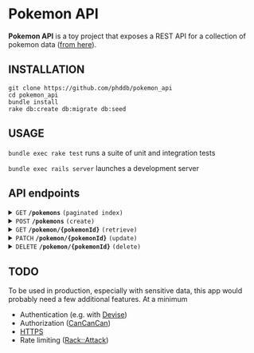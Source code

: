 
# Pokemon API

**Pokemon API** is a toy project that exposes a REST API for a collection of pokemon data ([from here](https://gist.github.com/armgilles/194bcff35001e7eb53a2a8b441e8b2c6)).



## INSTALLATION

```
git clone https://github.com/phddb/pokemon_api
cd pokemon_api
bundle install
rake db:create db:migrate db:seed
```


## USAGE 

`bundle exec rake test` runs a suite of unit and integration tests

`bundle exec rails server` launches a development server



## API endpoints

<details>
  <summary><code>GET</code> <code><b>/pokemons</b></code> <code>(paginated index)</code></summary>

##### Parameters

> | name              |  type     | in                   | data type      | description                           |
> |-------------------|-----------|----------------------|----------------|---------------------------------------|
> | `per_page`          |  optional | query string or body | int            | Maximum number of pokemons to return (defaults to 25) |
> | `page`           |  optional | query string or body | int            | Which page of results to return (defaults to 1)  |


##### Responses

> | http code     | description              | response body                                      | example |
> |---------------|--------------------------|----------------------------------------------------|-----------------------------|
> | `200`         | `OK`                     | Array of json-encoded pokemons plus pagination metadata  |  `{"meta":{"current_page":1,"total_pages":32},"data":[{"Name":"Bulbasaur","Types":["Grass","Poison"],"Total":318,...`  |
> | `422`         | `Unprocessable Entity`          | Description of issue |  `{"page"=>["must be a positive integer"]}` |     




##### Example cURL

> ```javascript
>  curl -X GET 'localhost:3000/pokemons?per_page=25&page=1' 
> ```

</details>



<details>
  <summary><code>POST</code> <code><b>/pokemons</b></code> <code>(create)</code></summary>

##### Parameters

> | name              |  type     | in                   | data type      | description                           |
> |-------------------|-----------|----------------------|----------------|---------------------------------------|
> | `name`            |  required | body                 | string         | Name |
> | `hp`              |  required | body                 | int (1-255)    | HP  |
> | `attack`          |  required | body                 | int (1-255)    | Attack  |
> | `defense`         |  required | body                 | int (1-255)    | Defense  |
> | `sp_atk`          |  required | body                 | int (1-255)    | Sp. Atk  |
> | `sp_def`          |  required | body                 | int (1-255)    | Sp. Def |
> | `speed`           |  required | body                 | int (1-255)    | Speed  |
> | `generation`      |  required | body                 | int            | Generation  |
> | `legendary`       |  required | body                 | boolean        | Legendary  |
> | `types`           |  required | body                 | array of 1-2 unique strings | Types associated with this Pokemon. Must be valid pokemon types.(*)  |
 (*) Valid types: Grass, Poison, Fire, Flying, Dragon, Water, Bug, Normal, Electric, Ground, Fairy, Fighting, Psychic, Rock, Steel, Ice, Ghost, Dark.


##### Responses


> | http code     | description              | response body                                      | example |
> |---------------|--------------------------|----------------------------------------------------|-----------------------------|
> | `200`         | `OK`                     | Newly created pokemon encoded in JSON            | `{"Name":"Bulbasaur2","Types":["Grass","Poison"],"Total":318,...` |
> | `422`         | `Unprocessable Entity`          | Description of issue |  `{"name":["has already been taken"]}` |     



##### Example cURL

> ```javascript
> curl -X POST 'localhost:3000/pokemons.json' -H 'Content-Type: application/json' -d '{"name": "Bulbasaur2", "hp": 45, "attack": 49, "defense": 49, "sp_atk": 65, "sp_def": 65, "speed": 45, "generation": 1, "legendary": true, "types": ["Grass", "Poison"]}'
> ```

</details>




<details>
  <summary><code>GET</code> <code><b>/pokemon/{pokemonId}</b></code> <code>(retrieve)</code></summary>

##### Parameters

> | name              |  type     | in                   | data type      | description                           |
> |-------------------|-----------|----------------------|----------------|---------------------------------------|
> | `pokemonId`              |  required | path                 | int            | Unique identifier for a Pokemon  |


##### Responses

> | http code     | description              | response body                                      | example |
> |---------------|--------------------------|----------------------------------------------------|-----------------------------|
> | `200`         | `OK`                     | Pokemon encoded as JSON            | `{"Name":"Bulbasaur2","Types":["Grass","Poison"],"Total":318,...` |
> | `404`         | `Not Found`            |  |  |     



##### Example cURL

> ```javascript
>   curl -X GET 'localhost:3000/pokemons/1' 
> ```

</details>





<details>
  <summary><code>PATCH</code> <code><b>/pokemon/{pokemonId}</b></code> <code>(update)</code></summary>

##### Parameters

> | name              |  type     | in                   | data type      | description                           |
> |-------------------|-----------|----------------------|----------------|---------------------------------------|
> | `pokemonId`              |  required | path                 | int             | Unique identifier for a Pokemon  |
> | `name`            |  optional | body                 | string         | Name |
> | `hp`              |  optional | body                 | int (1-255)    | HP  |
> | `attack`          |  optional | body                 | int (1-255)    | Attack  |
> | `defense`         |  optional | body                 | int (1-255)    | Defense  |
> | `sp_atk`          |  optional | body                 | int (1-255)    | Sp. Atk  |
> | `sp_def`          |  optional | body                 | int (1-255)    | Sp. Def |
> | `speed`           |  optional | body                 | int (1-255)    | Speed  |
> | `generation`      |  optional | body                 | int            | Generation  |
> | `legendary`       |  optional | body                 | boolean        | Legendary  |
> | `types`           |  optional | body                 | array of 0-2 unique strings | Types associated with this Pokemon. Must be valid pokemon types.(*)  |
 (*) Valid types: Grass, Poison, Fire, Flying, Dragon, Water, Bug, Normal, Electric, Ground, Fairy, Fighting, Psychic, Rock, Steel, Ice, Ghost, Dark.


##### Responses

> | http code     | description              | response body                                      | example |
> |---------------|--------------------------|----------------------------------------------------|-----------------------------|
> | `200`         | `OK`                     | Updated pokemon encoded as JSON            | `{"Name":"Bulbasaur2","Types":["Grass","Poison"],"Total":318,...` |
> | `422`         | `Unprocessable Entity`   | Description of issue |  `{"hp":["must be less than or equal to 255"]}` |     
> | `404`         | `Not Found`            |  |  |     


                                                      
##### Example cURL

> ```javascript
>   curl -X PATCH 'localhost:3000/pokemons/1' -d 'hp=45'
> ```

</details>




<details>
  <summary><code>DELETE</code> <code><b>/pokemon/{pokemonId}</b></code> <code>(delete)</code></summary>

##### Parameters

> | name              |  type     | in                   | data type      | description                           |
> |-------------------|-----------|----------------------|----------------|---------------------------------------|
> | `pokemonId`       |  required | path                 | int            | Unique identifier for a Pokemon  |


##### Responses

> | http code     | description              | response body                                      | example |
> |---------------|--------------------------|----------------------------------------------------|-----------------------------|
> | `204`         | `No Content`             |  |  |
> | `404`         | `Not Found`              |  |  |     


##### Example cURL

> ```javascript
> curl -X DELETE 'localhost:3000/pokemons/1' 
> ```

</details>




## TODO 

To be used in production, especially with sensitive data, this app would probably need a few additional features. At a minimum
- Authentication (e.g. with [Devise](https://github.com/heartcombo/devise))
- Authorization ([CanCanCan](https://github.com/CanCanCommunity/cancancan))
- [HTTPS](https://api.rubyonrails.org/classes/ActionDispatch/SSL.html)
- Rate limiting ([Rack::Attack](https://github.com/rack/rack-attack))